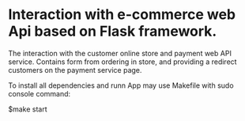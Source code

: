 # Interaction with e-commerce web Api based on Flask framework.

The interaction with the customer online store and payment web API service.
Contains form from ordering in store, and providing a redirect customers on the payment service page.

To install all dependencies and runn App may use Makefile with sudo console command:

$make start
